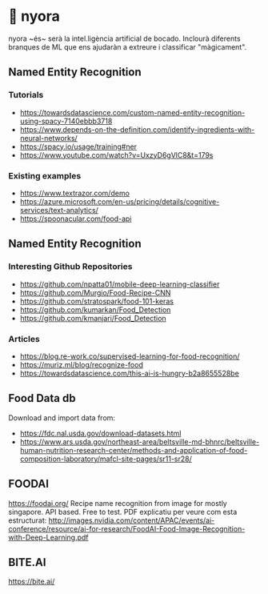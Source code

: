 # 🤖 nyora

nyora ~és~ serà la intel.ligència artificial de bocado. Inclourà diferents branques de ML que ens ajudaràn a extreure i classificar "màgicament".

## Named Entity Recognition
### Tutorials
- https://towardsdatascience.com/custom-named-entity-recognition-using-spacy-7140ebbb3718
- https://www.depends-on-the-definition.com/identify-ingredients-with-neural-networks/
- https://spacy.io/usage/training#ner
- https://www.youtube.com/watch?v=UxzyD6gVlC8&t=179s

### Existing examples
- https://www.textrazor.com/demo
- https://azure.microsoft.com/en-us/pricing/details/cognitive-services/text-analytics/
- https://spoonacular.com/food-api

## Named Entity Recognition
### Interesting Github Repositories
- https://github.com/npatta01/mobile-deep-learning-classifier
- https://github.com/Murgio/Food-Recipe-CNN
- https://github.com/stratospark/food-101-keras
- https://github.com/kumarkan/Food_Detection
- https://github.com/kmanjari/Food_Detection

### Articles
- https://blog.re-work.co/supervised-learning-for-food-recognition/
- https://muriz.ml/blog/recognize-food
- https://towardsdatascience.com/this-ai-is-hungry-b2a8655528be

## Food Data db
Download and import data from:  
- https://fdc.nal.usda.gov/download-datasets.html  
- https://www.ars.usda.gov/northeast-area/beltsville-md-bhnrc/beltsville-human-nutrition-research-center/methods-and-application-of-food-composition-laboratory/mafcl-site-pages/sr11-sr28/

## FOODAI
https://foodai.org/
Recipe name recognition from image for mostly singapore.
API based. Free to test.
PDF explicatiu per veure com esta estructurat:
http://images.nvidia.com/content/APAC/events/ai-conference/resource/ai-for-research/FoodAI-Food-Image-Recognition-with-Deep-Learning.pdf

## BITE.AI
https://bite.ai/